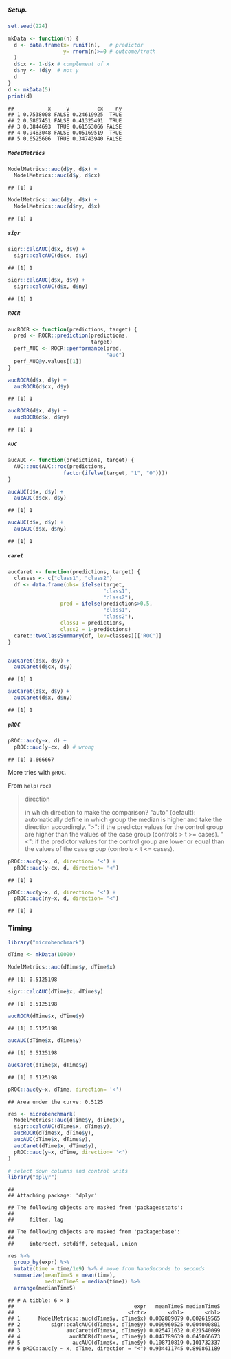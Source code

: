 ##### Setup.

``` r
set.seed(224)

mkData <- function(n) {
  d <- data.frame(x= runif(n),   # predictor
                  y= rnorm(n)>=0 # outcome/truth
  )
  d$cx <- 1-d$x # complement of x
  d$ny <- !d$y  # not y
  d
}
d <- mkData(5)
print(d)
```

    ##           x     y         cx    ny
    ## 1 0.7538008 FALSE 0.24619925  TRUE
    ## 2 0.5867451 FALSE 0.41325491  TRUE
    ## 3 0.3844693  TRUE 0.61553066 FALSE
    ## 4 0.9483048 FALSE 0.05169519  TRUE
    ## 5 0.6525606  TRUE 0.34743940 FALSE

##### `ModelMetrics`

``` r
ModelMetrics::auc(d$y, d$x) +
  ModelMetrics::auc(d$y, d$cx)
```

    ## [1] 1

``` r
ModelMetrics::auc(d$y, d$x) +
  ModelMetrics::auc(d$ny, d$x)
```

    ## [1] 1

##### `sigr`

``` r
sigr::calcAUC(d$x, d$y) + 
  sigr::calcAUC(d$cx, d$y)
```

    ## [1] 1

``` r
sigr::calcAUC(d$x, d$y) +
  sigr::calcAUC(d$x, d$ny)
```

    ## [1] 1

##### `ROCR`

``` r
aucROCR <- function(predictions, target) {
  pred <- ROCR::prediction(predictions,
                           target)
  perf_AUC <- ROCR::performance(pred,
                                "auc")
  perf_AUC@y.values[[1]]
}

aucROCR(d$x, d$y) + 
  aucROCR(d$cx, d$y)
```

    ## [1] 1

``` r
aucROCR(d$x, d$y) + 
  aucROCR(d$x, d$ny)
```

    ## [1] 1

##### `AUC`

``` r
aucAUC <- function(predictions, target) {
  AUC::auc(AUC::roc(predictions, 
                  factor(ifelse(target, "1", "0"))))
}

aucAUC(d$x, d$y) +
  aucAUC(d$cx, d$y)
```

    ## [1] 1

``` r
aucAUC(d$x, d$y) +
  aucAUC(d$x, d$ny)
```

    ## [1] 1

##### `caret`

``` r
aucCaret <- function(predictions, target) {
  classes <- c("class1", "class2")
  df <- data.frame(obs= ifelse(target, 
                               "class1", 
                               "class2"),
                 pred = ifelse(predictions>0.5, 
                               "class1", 
                               "class2"),
                 class1 = predictions,
                 class2 = 1-predictions)
  caret::twoClassSummary(df, lev=classes)[['ROC']]
}


aucCaret(d$x, d$y) + 
  aucCaret(d$cx, d$y)
```

    ## [1] 1

``` r
aucCaret(d$x, d$y) + 
  aucCaret(d$x, d$ny)
```

    ## [1] 1

##### `pROC`

``` r
pROC::auc(y~x, d) + 
  pROC::auc(y~cx, d) # wrong
```

    ## [1] 1.666667

More tries with `pROC`.

From `help(roc)`

> direction
>
> in which direction to make the comparison? "auto" (default): automatically define in which group the median is higher and take the direction accordingly. "&gt;": if the predictor values for the control group are higher than the values of the case group (controls &gt; t &gt;= cases). "&lt;": if the predictor values for the control group are lower or equal than the values of the case group (controls &lt; t &lt;= cases).

``` r
pROC::auc(y~x, d, direction= '<') + 
  pROC::auc(y~cx, d, direction= '<')
```

    ## [1] 1

``` r
pROC::auc(y~x, d, direction= '<') +
  pROC::auc(ny~x, d, direction= '<')
```

    ## [1] 1

### Timing

``` r
library("microbenchmark")

dTime <- mkData(10000)

ModelMetrics::auc(dTime$y, dTime$x)
```

    ## [1] 0.5125198

``` r
sigr::calcAUC(dTime$x, dTime$y)
```

    ## [1] 0.5125198

``` r
aucROCR(dTime$x, dTime$y)
```

    ## [1] 0.5125198

``` r
aucAUC(dTime$x, dTime$y)
```

    ## [1] 0.5125198

``` r
aucCaret(dTime$x, dTime$y)
```

    ## [1] 0.5125198

``` r
pROC::auc(y~x, dTime, direction= '<')
```

    ## Area under the curve: 0.5125

``` r
res <- microbenchmark(
  ModelMetrics::auc(dTime$y, dTime$x),
  sigr::calcAUC(dTime$x, dTime$y),
  aucROCR(dTime$x, dTime$y),
  aucAUC(dTime$x, dTime$y),
  aucCaret(dTime$x, dTime$y),
  pROC::auc(y~x, dTime, direction= '<')
)

# select down columns and control units
library("dplyr")
```

    ## 
    ## Attaching package: 'dplyr'

    ## The following objects are masked from 'package:stats':
    ## 
    ##     filter, lag

    ## The following objects are masked from 'package:base':
    ## 
    ##     intersect, setdiff, setequal, union

``` r
res %>% 
  group_by(expr) %>%
  mutate(time = time/1e9) %>% # move from NanoSeconds to seconds
  summarize(meanTimeS = mean(time), 
            medianTimeS = median(time)) %>%
  arrange(medianTimeS)
```

    ## # A tibble: 6 × 3
    ##                                       expr   meanTimeS medianTimeS
    ##                                     <fctr>       <dbl>       <dbl>
    ## 1      ModelMetrics::auc(dTime$y, dTime$x) 0.002809079 0.002619565
    ## 2          sigr::calcAUC(dTime$x, dTime$y) 0.009960525 0.004000801
    ## 3               aucCaret(dTime$x, dTime$y) 0.025471632 0.021540099
    ## 4                aucROCR(dTime$x, dTime$y) 0.047789639 0.045066673
    ## 5                 aucAUC(dTime$x, dTime$y) 0.108710819 0.101732337
    ## 6 pROC::auc(y ~ x, dTime, direction = "<") 0.934411745 0.890861189
